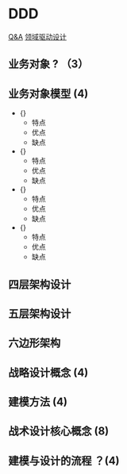 # DDD

[Q&A](../../Architecture/DomainDrivenDesign/Q&A.md)
[领域驱动设计](../../Architecture/DomainDrivenDesign/0-领域驱动设计.md)

## 业务对象 ? （3）

## 业务对象模型 (4)

* {}
  * 特点
  * 优点
  * 缺点
* {}
  * 特点
  * 优点
  * 缺点
* {}
  * 特点
  * 优点
  * 缺点
* {}
  * 特点
  * 优点
  * 缺点

## 四层架构设计

## 五层架构设计

## 六边形架构

## 战略设计概念 (4)

## 建模方法 (4)

## 战术设计核心概念 (8)

## 建模与设计的流程 ？(4)
